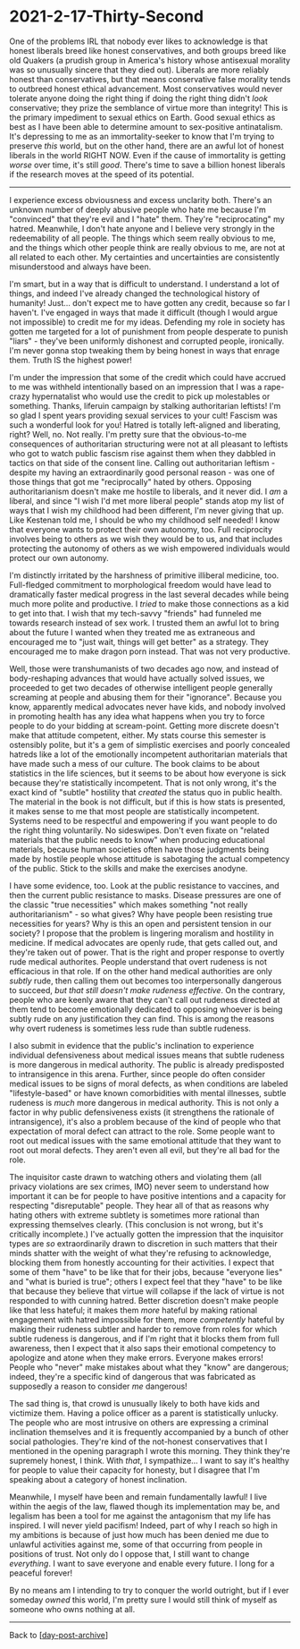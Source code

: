 # 2021-2-17-Thirty-Second

One of the problems IRL that nobody ever likes to acknowledge is that honest liberals breed like honest conservatives, and both groups breed like old Quakers (a prudish group in America's history whose antisexual morality was so unusually sincere that they died out).  Liberals are more reliably honest than conservatives, but that means conservative false morality tends to outbreed honest ethical advancement.  Most conservatives would never tolerate anyone doing the right thing if doing the right thing didn't *look* conservative; they prize the semblance of virtue more than integrity!  This is the primary impediment to sexual ethics on Earth.  Good sexual ethics as best as I have been able to determine amount to sex-positive antinatalism.  It's depressing to me as an immortality-seeker to know that I'm trying to preserve *this* world, but on the other hand, there are an awful lot of honest liberals in the world RIGHT NOW.  Even if the cause of immortality is getting *worse* over time, it's still *good*.  There's time to save a billion honest liberals if the research moves at the speed of its potential.

---
I experience excess obviousness and excess unclarity both.  There's an unknown number of deeply abusive people who hate me because I'm "convinced" that they're evil and I "hate" them.  They're "reciprocating" my hatred.  Meanwhile, I don't hate anyone and I believe very strongly in the redeemability of all people.  The things which seem really obvious to me, and the things which other people think are really obvious to me, are not at all related to each other.  My certainties and uncertainties are consistently misunderstood and always have been.

I'm smart, but in a way that is difficult to understand.  I understand a lot of things, and indeed I've already changed the technological history of humanity!  Just... don't expect me to have gotten any credit, because so far I haven't.  I've engaged in ways that made it difficult (though I would argue not impossible) to credit me for my ideas.  Defending my role in society has gotten me targeted for a lot of punishment from people desperate to punish "liars" - they've been uniformly dishonest and corrupted people, ironically.  I'm never gonna stop tweaking them by being honest in ways that enrage them.  Truth IS the highest power!

I'm under the impression that some of the credit which could have accrued to me was withheld intentionally based on an impression that I was a rape-crazy hypernatalist who would use the credit to pick up molestables or something.  Thanks, liferuin campaign by stalking authoritarian leftists!  I'm so glad I spent years providing sexual services to your cult!  Fascism was such a wonderful look for you!  Hatred is totally left-aligned and liberating, right?  Well, no.  Not really.  I'm pretty sure that the obvious-to-me consequences of authoritarian structuring were not at all pleasant to leftists who got to watch public fascism rise against them when they dabbled in tactics on that side of the consent line.  Calling out authoritarian leftism - despite my having an extraordinarily good personal reason - was one of those things that got me "reciprocally" hated by others.  Opposing authoritarianism doesn't make me hostile to liberals, and it never did.  I *am* a liberal, and since "I wish I'd met more liberal people" stands atop my list of ways that I wish my childhood had been different, I'm never giving that up.  Like Kestenan told me, I should be who my childhood self needed!  I know that everyone wants to protect their own autonomy, too.  Full reciprocity involves being to others as we wish they would be to us, and that includes protecting the autonomy of others as we wish empowered individuals would protect our own autonomy.

I'm distinctly irritated by the harshness of primitive illiberal medicine, too.  Full-fledged commitment to morphological freedom would have lead to dramatically faster medical progress in the last several decades while being much more polite and productive.  I *tried* to make those connections as a kid to get into that.  I wish that my tech-savvy "friends" had funneled me towards research instead of sex work.  I trusted them an awful lot to bring about the future I wanted when they treated me as extraneous and encouraged me to "just wait, things will get better" as a strategy.  They encouraged me to make dragon porn instead.  That was not very productive.

Well, those were transhumanists of two decades ago now, and instead of body-reshaping advances that would have actually solved issues, we proceeded to get two decades of otherwise intelligent people generally screaming at people and abusing them for their "ignorance".  Because you know, apparently medical advocates never have kids, and nobody involved in promoting health has any idea what happens when you try to force people to do your bidding at scream-point.  Getting more discrete doesn't make that attitude competent, either.  My stats course this semester is ostensibly polite, but it's a gem of simplistic exercises and poorly concealed hatreds like a lot of the emotionally incompetent authoritarian materials that have made such a mess of our culture.  The book claims to be about statistics in the life sciences, but it seems to be about how everyone is sick because they're statistically incompetent.  That is not only wrong, it's the exact kind of "subtle" hostility that *created* the status quo in public health.  The material in the book is not difficult, but if this is how stats is presented, it makes sense to me that most people are statistically incompetent.  Systems need to be respectful and empowering if you want people to do the right thing voluntarily.  No sideswipes.  Don't even fixate on "related materials that the public needs to know" when producing educational materials, because human societies often have those judgments being made by hostile people whose attitude is sabotaging the actual competency of the public.  Stick to the skills and make the exercises anodyne.

I have some evidence, too.  Look at the public resistance to vaccines, and then the current public resistance to masks.  Disease pressures are one of the classic "true necessities" which makes something "not really authoritarianism" - so what gives?  Why have people been resisting true necessities for years?  Why is this an open and persistent tension in our society?  I propose that the problem is lingering moralism and hostility in medicine.  If medical advocates are openly rude, that gets called out, and they're taken out of power.  That is the right and proper response to overtly rude medical authorites.  People understand that overt rudeness is not efficacious in that role.  If on the other hand medical authorities are only *subtly* rude, then calling them out becomes too interpersonally dangerous to succeed, *but that still doesn't make rudeness effective*.  On the contrary, people who are keenly aware that they can't call out rudeness directed at them tend to become emotionally dedicated to opposing whoever is being subtly rude on any justification they can find.  This is among the reasons why overt rudeness is sometimes less rude than subtle rudeness.

I also submit in evidence that the public's inclination to experience individual defensiveness about medical issues means that subtle rudeness is more dangerous in medical authority.  The public is already predisposted to intransigence in this arena.  Further, since people do often consider medical issues to be signs of moral defects, as when conditions are labeled "lifestyle-based" or have known comorbidities with mental illnesses, subtle rudeness is *much* more dangerous in medical authority.  This is not only a factor in why public defensiveness exists (it strengthens the rationale of intransigence), it's also a problem because of the kind of people who that expectation of moral defect can attract to the role.  Some people want to root out medical issues with the same emotional attitude that they want to root out moral defects.  They aren't even all evil, but they're all bad for the role.

The inquisitor caste drawn to watching others and violating them (all privacy violations are sex crimes, IMO) never seem to understand how important it can be for people to have positive intentions and a capacity for respecting "disreputable" people.  They hear all of that as reasons why hating others with extreme subtlety is sometimes more rational than expressing themselves clearly.  (This conclusion is not wrong, but it's critically incomplete.)  I've actually gotten the impression that the inquisitor types are *so* extraordinarily drawn to discretion in such matters that their minds shatter with the weight of what they're refusing to acknowledge, blocking them from honestly accounting for their activities.  I expect that some of them "have" to be like that for their jobs, because "everyone lies" and "what is buried is true"; others I expect feel that they "have" to be like that because they believe that virtue will collapse if the lack of virtue is not responded to with cunning hatred.  Better discretion doesn't make people like that less hateful; it makes them *more* hateful by making rational engagement with hatred impossible for them, more *competently* hateful by making their rudeness subtler and harder to remove from roles for which subtle rudeness is dangerous, and if I'm right that it blocks them from full awareness, then I expect that it also saps their emotional competency to apologize and atone when they make errors.  Everyone makes errors!  People who "never" make mistakes about what they "know" are dangerous; indeed, they're a specific kind of dangerous that was fabricated as supposedly a reason to consider *me* dangerous!

The sad thing is, that crowd is unusually likely to both have kids and victimize them.  Having a police officer as a parent is statistically unlucky.  The people who are most intrusive on others are expressing a criminal inclination themselves and it is frequently accompanied by a bunch of other social pathologies.  They're kind of the not-honest conservatives that I mentioned in the opening paragraph I wrote this morning.  They think they're supremely honest, I think.  With *that*, I sympathize... I want to say it's healthy for people to value their capacity for honesty, but I disagree that I'm speaking about a category of honest inclination.

Meanwhile, I myself have been and remain fundamentally lawful!  I live within the aegis of the law, flawed though its implementation may be, and legalism has been a tool for me against the antagonism that my life has inspired.  I will never yield pacifism!  Indeed, part of why I reach so high in my ambitions is because of just how much has been denied me due to unlawful activities against me, some of that occurring from people in positions of trust.  Not only do I oppose that, I still want to change *everything*.  I want to save everyone and enable every future.  I long for a peaceful forever!

By no means am I intending to try to conquer the world outright, but if I ever someday *owned* this world, I'm pretty sure I would still think of myself as someone who owns nothing at all.

---
Back to [[day-post-archive]]

[//begin]: # "Autogenerated link references for markdown compatibility"
[day-post-archive]: day-post-archive.md "Day Post Archive"
[//end]: # "Autogenerated link references"